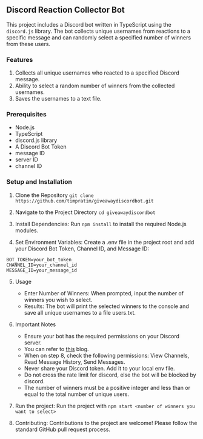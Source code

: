 ## Discord Reaction Collector Bot

This project includes a Discord bot written in TypeScript using the `discord.js` library. 
The bot collects unique usernames from reactions to a specific message and can randomly select a specified number of winners from these users.

### Features
1) Collects all unique usernames who reacted to a specified Discord message.
2) Ability to select a random number of winners from the collected usernames.
3) Saves the usernames to a text file.

### Prerequisites
- Node.js
- TypeScript
- discord.js library
- A Discord Bot Token
- message ID 
- server ID
- channel ID

### Setup and Installation
1) Clone the Repository
`git clone https://github.com/timpratim/giveawaydiscordbot.git`

2) Navigate to the Project Directory 
`cd giveawaydiscordbot`

3) Install Dependencies: 
Run `npm install` to install the required Node.js modules.

4) Set Environment Variables: 
Create a .env file in the project root and add your Discord Bot Token, Channel ID, and Message ID:

```
BOT_TOKEN=your_bot_token
CHANNEL_ID=your_channel_id
MESSAGE_ID=your_message_id
```
5) Usage
   - Enter Number of Winners: When prompted, input the number of winners 
      you wish to select.
   - Results: The bot will print the selected winners to the console and save all 
      unique usernames to a file users.txt.

6) Important Notes
   - Ensure your bot has the required permissions on your Discord server.
   - You can refer to [this](https://www.upwork.com/resources/how-to-make-discord-bot) blog.
   - When on step 8, check the following permissions: View Channels, Read 
     Message History, Send Messages.
   - Never share your Discord token. Add it to your local env file. 
   - Do not cross the rate limit for discord, else the bot will be blocked by 
     discord. 
   - The number of winners must be a positive integer and less than or equal to 
     the total number of unique users.



7) Run the project: Run the project with `npm start <number of winners you want to select>`

8) Contributing: Contributions to the project are welcome! Please follow the standard GitHub pull request process.
